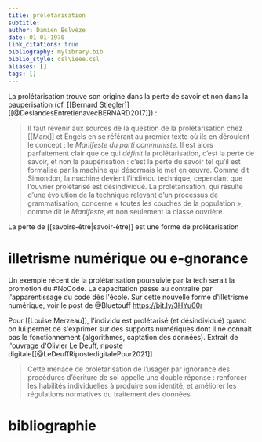 ```yaml
---
title: prolétarisation
subtitle:
author: Damien Belvèze
date: 01-01-1970
link_citations: true
bibliography: mylibrary.bib
biblio_style: csl\ieee.csl
aliases: []
tags: []
---
```


La prolétarisation trouve son origine dans la perte de savoir et non dans la paupérisation (cf. [[Bernard Stiegler]] [[@DeslandesEntretienavecBERNARD2017]]) : 

> Il faut revenir aux sources de la question de la prolétarisation chez [[Marx]] et Engels en se référant au premier texte où ils en déroulent le concept : le _Manifeste du parti communiste_. Il est alors parfaitement clair que ce qui _définit_ la prolétarisation, c’est la perte de savoir, et non la paupérisation : c’est la perte du savoir tel qu’il est formalisé par la machine qui désormais le met en œuvre. Comme dit Simondon, la machine devient l’individu technique, cependant que l’ouvrier prolétarisé est désindividué. La prolétarisation, qui résulte d’une évolution de la technique relevant d’un processus de grammatisation, concerne « toutes les couches de la population », comme dit le _Manifeste_, et non seulement la classe ouvrière.

La perte de [[savoirs-être|savoir-être]] est une forme de prolétarisation

# illetrisme numérique ou e-gnorance

Un exemple récent de la prolétarisation poursuivie par la tech serait la promotion du #NoCode. La capacitation passe au contraire par l'apparentissage du code dès l'école. Sur cette nouvelle forme d'illetrisme numérique, voir le post de @Bluetouff https://bit.ly/3HYu60r

Pour [[Louise Merzeau]], l'individu est prolétarisé (et désindividué) quand on lui permet de s'exprimer sur des supports numériques dont il ne connaît pas le fonctionnement (algorithmes, captation des données). Extrait de l'ouvrage d'Olivier Le Deuff, riposte digitale[[@LeDeuffRipostedigitalePour2021]]

>Cette menace de prolétarisation de l’usager par ignorance des procédures d’écriture de soi appelle une double réponse : renforcer les habilités individuelles à produire son identité, et améliorer les régulations normatives du traitement des données

# bibliographie

